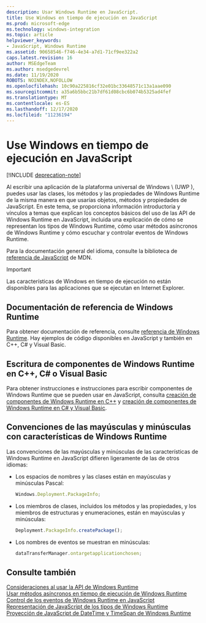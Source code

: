 ```yaml
---
description: Usar Windows Runtime en JavaScript.
title: Use Windows en tiempo de ejecución en JavaScript
ms.prod: microsoft-edge
ms.technology: windows-integration
ms.topic: article
helpviewer_keywords:
- JavaScript, Windows Runtime
ms.assetid: 90658546-f746-4e34-a7d1-71cf9ee322a2
caps.latest.revision: 16
author: MSEdgeTeam
ms.author: msedgedevrel
ms.date: 11/19/2020
ROBOTS: NOINDEX,NOFOLLOW
ms.openlocfilehash: 10c90a225816cf32e01bc33648571c13a1aae090
ms.sourcegitcommit: a35a6b5bbc21b7df61d08cbc6b074b5325ad4fef
ms.translationtype: MT
ms.contentlocale: es-ES
ms.lasthandoff: 12/17/2020
ms.locfileid: "11236194"
---
```

# Use Windows en tiempo de ejecución en JavaScript  

[!INCLUDE [deprecation-note](../includes/legacy-edge-note.md)]  

Al escribir una aplicación de la plataforma universal de Windows \ (UWP \), puedes usar las clases, los métodos y las propiedades de Windows Runtime de la misma manera en que usarías objetos, métodos y propiedades de JavaScript.  En este tema, se proporciona información introductoria y vínculos a temas que explican los conceptos básicos del uso de las API de Windows Runtime en JavaScript, incluida una explicación de cómo se representan los tipos de Windows Runtime, cómo usar métodos asíncronos de Windows Runtime y cómo escuchar y controlar eventos de Windows Runtime.  

Para la documentación general del idioma, consulte la biblioteca de [referencia de JavaScript][MDNJavascriptReference] de MDN.  

> [!IMPORTANT]
> Las características de Windows en tiempo de ejecución no están disponibles para las aplicaciones que se ejecutan en Internet Explorer.  

## Documentación de referencia de Windows Runtime  

Para obtener documentación de referencia, consulte [referencia de Windows Runtime][UwpApiIndex].  Hay ejemplos de código disponibles en JavaScript y también en C++, C# y Visual Basic.  

## Escritura de componentes de Windows Runtime en C++, C# o Visual Basic  

Para obtener instrucciones e instrucciones para escribir componentes de Windows Runtime que se pueden usar en JavaScript, consulta [creación de componentes de Windows Runtime en C++][WindowsUwpWinrtCpp] y [creación de componentes de Windows Runtime en C# y Visual Basic][WindowsUwpWinrtCsharpVb].  

## Convenciones de las mayúsculas y minúsculas con características de Windows Runtime  

Las convenciones de las mayúsculas y minúsculas de las características de Windows Runtime en JavaScript difieren ligeramente de las de otros idiomas:  

*   Los espacios de nombres y las clases están en mayúsculas y minúsculas Pascal:  
    
    ```javascript
    Windows.Deployment.PackageInfo;
    ```  
    
*   Los miembros de clases, incluidos los métodos y las propiedades, y los miembros de estructuras y enumeraciones, están en mayúsculas y minúsculas:  
    
    ```javascript
    Deployment.PackageInfo.createPackage();
    ```  
    
*   Los nombres de eventos se muestran en minúsculas:  
    
    ```javascript
    dataTransferManager.ontargetapplicationchosen;
    ```  

## Consulte también  

[Consideraciones al usar la API de Windows Runtime][WindowsRuntimeConsiderationsApi]  
[Usar métodos asíncronos en tiempo de ejecución de Windows Runtime][WindowsRuntimeAsynchronousMethods]   
[Control de los eventos de Windows Runtime en JavaScript][WindowsRuntimeEventsJavascript]   
[Representación de JavaScript de los tipos de Windows Runtime][WindowsRuntimeJavascriptTypes]   
[Proyección de JavaScript de DateTime y TimeSpan de Windows Runtime][WindowsRuntimeDatetimeTimespan]  

<!-- links  -->  

[WindowsRuntimeConsiderationsApi]: ./considerations-when-using-the-windows-runtime-api.md "Consideraciones al usar la API de Windows Runtime | Microsoft docs"  
[WindowsRuntimeEventsJavascript]: ./handling-windows-runtime-events-in-javascript.md "Controlar eventos de Windows Runtime en JavaScript | Microsoft docs"  
[WindowsRuntimeJavascriptTypes]: ./javascript-representation-of-windows-runtime-types.md "Representación de JavaScript de tipos de Windows Runtime | Microsoft docs"  
[WindowsRuntimeAsynchronousMethods]: ./using-windows-runtime-asynchronous-methods.md "Uso de métodos asincrónicos de Windows Runtime | Microsoft docs"  
[WindowsRuntimeDatetimeTimespan]: ./windows-runtime-datetime-and-timespan-representations.md "Representaciones DateTime y TimeSpan de Windows Runtime | Microsoft docs"  

[UwpApiIndex]: /uwp/api/index "Espacios de nombres de Windows para UWP | Microsoft docs"  
[WindowsUwpWinrtCpp]: /windows/uwp/winrt-components/creating-windows-runtime-components-in-cpp "Componentes de Windows en tiempo de ejecución con C++/CX | Microsoft docs"  
[WindowsUwpWinrtCsharpVb]: /windows/uwp/winrt-components/creating-windows-runtime-components-in-csharp-and-visual-basic "Componentes de Windows en tiempo de ejecución con C# y Visual Basic | Microsoft docs"  

[MDNJavascriptReference]: https://developer.mozilla.org/docs/Web/JavaScript/Reference "Referencia de JavaScript | MDN"  
